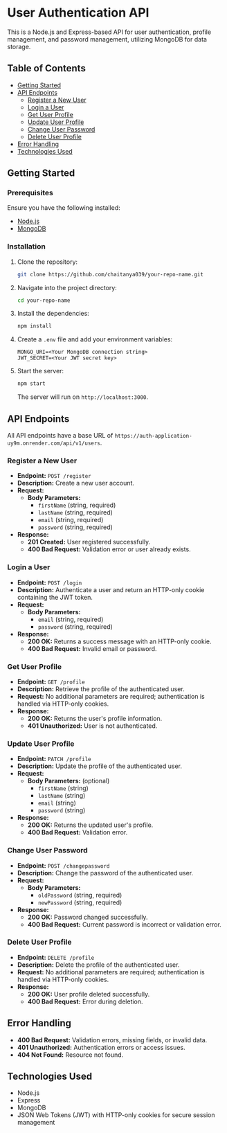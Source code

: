 

# User Authentication API

This is a Node.js and Express-based API for user authentication, profile management, and password management, utilizing MongoDB for data storage.

## Table of Contents

- [Getting Started](#getting-started)
- [API Endpoints](#api-endpoints)
  - [Register a New User](#register-a-new-user)
  - [Login a User](#login-a-user)
  - [Get User Profile](#get-user-profile)
  - [Update User Profile](#update-user-profile)
  - [Change User Password](#change-user-password)
  - [Delete User Profile](#delete-user-profile)
- [Error Handling](#error-handling)
- [Technologies Used](#technologies-used)

## Getting Started

### Prerequisites

Ensure you have the following installed:

- [Node.js](https://nodejs.org/)
- [MongoDB](https://www.mongodb.com/)

### Installation

1. Clone the repository:

    ```bash
    git clone https://github.com/chaitanya039/your-repo-name.git
    ```

2. Navigate into the project directory:

    ```bash
    cd your-repo-name
    ```

3. Install the dependencies:

    ```bash
    npm install
    ```

4. Create a `.env` file and add your environment variables:

    ```env
    MONGO_URI=<Your MongoDB connection string>
    JWT_SECRET=<Your JWT secret key>
    ```

5. Start the server:

    ```bash
    npm start
    ```

    The server will run on `http://localhost:3000`.

## API Endpoints

All API endpoints have a base URL of `https://auth-application-uy9m.onrender.com/api/v1/users`.

### Register a New User

- **Endpoint:** `POST /register`
- **Description:** Create a new user account.
- **Request:**
  - **Body Parameters:**
    - `firstName` (string, required)
    - `lastName` (string, required)
    - `email` (string, required)
    - `password` (string, required)
- **Response:**
  - **201 Created:** User registered successfully.
  - **400 Bad Request:** Validation error or user already exists.

### Login a User

- **Endpoint:** `POST /login`
- **Description:** Authenticate a user and return an HTTP-only cookie containing the JWT token.
- **Request:**
  - **Body Parameters:**
    - `email` (string, required)
    - `password` (string, required)
- **Response:**
  - **200 OK:** Returns a success message with an HTTP-only cookie.
  - **400 Bad Request:** Invalid email or password.

### Get User Profile

- **Endpoint:** `GET /profile`
- **Description:** Retrieve the profile of the authenticated user.
- **Request:** No additional parameters are required; authentication is handled via HTTP-only cookies.
- **Response:**
  - **200 OK:** Returns the user's profile information.
  - **401 Unauthorized:** User is not authenticated.

### Update User Profile

- **Endpoint:** `PATCH /profile`
- **Description:** Update the profile of the authenticated user.
- **Request:**
  - **Body Parameters:** (optional)
    - `firstName` (string)
    - `lastName` (string)
    - `email` (string)
    - `password` (string)
- **Response:**
  - **200 OK:** Returns the updated user's profile.
  - **400 Bad Request:** Validation error.

### Change User Password

- **Endpoint:** `POST /changepassword`
- **Description:** Change the password of the authenticated user.
- **Request:**
  - **Body Parameters:**
    - `oldPassword` (string, required)
    - `newPassword` (string, required)
- **Response:**
  - **200 OK:** Password changed successfully.
  - **400 Bad Request:** Current password is incorrect or validation error.

### Delete User Profile

- **Endpoint:** `DELETE /profile`
- **Description:** Delete the profile of the authenticated user.
- **Request:** No additional parameters are required; authentication is handled via HTTP-only cookies.
- **Response:**
  - **200 OK:** User profile deleted successfully.
  - **400 Bad Request:** Error during deletion.

## Error Handling

- **400 Bad Request:** Validation errors, missing fields, or invalid data.
- **401 Unauthorized:** Authentication errors or access issues.
- **404 Not Found:** Resource not found.

## Technologies Used

- Node.js
- Express
- MongoDB
- JSON Web Tokens (JWT) with HTTP-only cookies for secure session management
